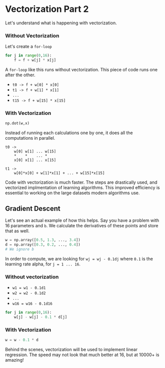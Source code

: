 # Vectorization Part 2

Let's understand what is happening with vectorization.

### Without Vectorization

Let's create a `for-loop`

```python
for j in range(0,16):
    f = f + w[j] * x[j]
```

A `for-loop` like this runs without vectorization. This piece of code runs one after the other.

- `t0 -> f + w[0] * x[0]`
- `t1 -> f + w[1] * x[1]`
- `...`
- `t15 -> f + w[15] * x[15]`

### With Vectorization

```python
np.dot(w,x)
```

Instead of running each calculations one by one, it does all the computations in parallel.

```
t0 -> 
    w[0] w[1] ... w[15]
    *    *    ... *
    x[0] x[1] ... x[15]
    
t1 ->
    w[0]*x[0] + w[1]*x[1] + ... + w[15]*x[15]
```

Code with vectorization is much faster. The steps are drastically used, and vectorized implmentation of learning algorithms. This improved efficiency is essential to working on the large datasets modern algorithms use.

## Gradient Descent

Let's see an actual example of how this helps. Say you have a problem with 16 parameters and `b`.
We calculate the derivatives of these points and store that as well.

```python
w = np.array([0.5, 1.3, ..., 3.4])
d = np.array([0.3, 0.2, ..., 0.4])
# We ignore b
```

In order to compute, we are looking for `wj = wj - 0.1dj` where `0.1` is the learning rate alpha, for `j = 1 ... 16`.

### Without vectorization
- `w1 = w1 - 0.1d1`
- `w2 = w2 - 0.1d2`
- `...`
- `w16 = w16 - 0.1d16`

```python
for j in range(0,16):
    w[j] - w[j] - 0.1 * d[j]
```

### With Vectorization
```python
w = w - 0.1 * d
```

Behind the scenes, vectorization will be used to implement linear regression. The speed may not look that much better at 16, but at 10000+ is amazing!